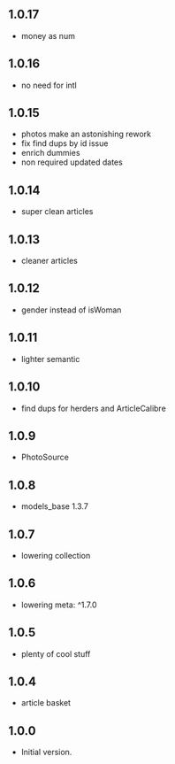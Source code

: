 ## 1.0.17

- money as num

## 1.0.16

- no need for intl

## 1.0.15

- photos make an astonishing rework
- fix find dups by id issue
- enrich dummies
- non required updated dates

## 1.0.14

- super clean articles

## 1.0.13

- cleaner articles

## 1.0.12

- gender instead of isWoman

## 1.0.11

- lighter semantic

## 1.0.10

- find dups for herders and ArticleCalibre

## 1.0.9

- PhotoSource

## 1.0.8

- models_base 1.3.7

## 1.0.7

- lowering collection

## 1.0.6

- lowering meta: ^1.7.0

## 1.0.5

- plenty of cool stuff

## 1.0.4

- article basket

## 1.0.0

- Initial version.
